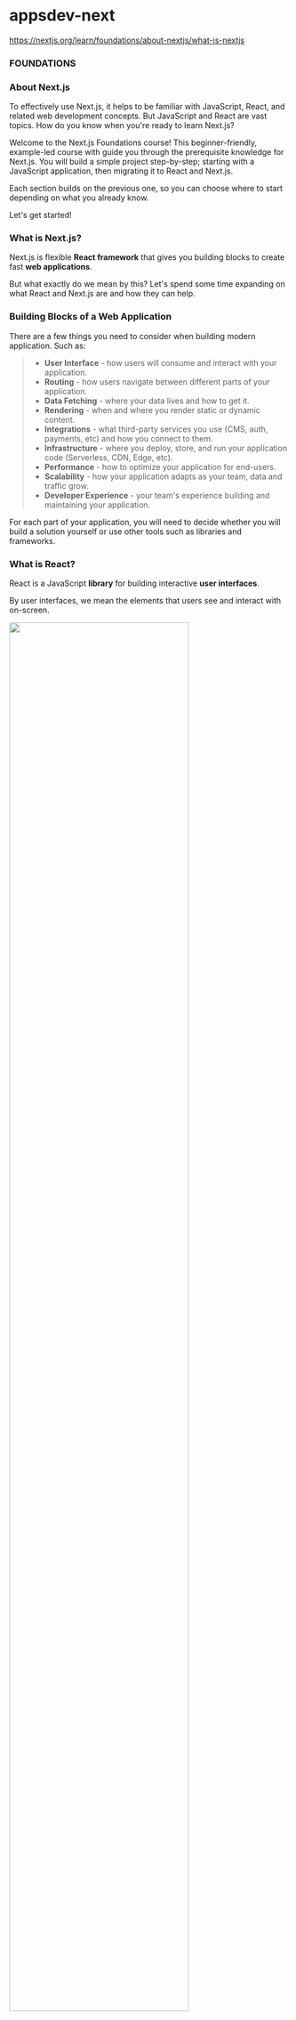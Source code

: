 # appsdev-next

https://nextjs.org/learn/foundations/about-nextjs/what-is-nextjs

### FOUNDATIONS

### About Next.js
To effectively use Next.js, it helps to be familiar with JavaScript, React, and related web development concepts. But JavaScript and React are vast topics. How do you know when you're ready to learn Next.js?

Welcome to the Next.js Foundations course! This beginner-friendly, example-led course with guide you through the prerequisite knowledge for Next.js. You will build a simple project step-by-step; starting with a JavaScript application, then migrating it to React and Next.js.

Each section builds on the previous one, so you can choose where to start depending on what you already know.

Let's get started!

### What is Next.js?
Next.js is flexible **React framework** that gives you building blocks to create fast **web applications**.

But what exactly do we mean by this? Let's spend some time expanding on what React and Next.js are and how they can help.

### Building Blocks of a Web Application
There are a few things you need to consider when building modern application. Such as:
>
> - **User Interface** - how users will consume and interact with your application.
> - **Routing** - how users navigate between different parts of your application.
> - **Data Fetching** - where your data lives and how to get it.
> - **Rendering** - when and where you render static or dynamic content.
> - **Integrations** - what third-party services you use (CMS, auth, payments, etc) and how you connect to them.
> - **Infrastructure** - where you deploy, store, and run your application code (Serverless, CDN, Edge, etc).
> - **Performance** - how to optimize your application for end-users.
> - **Scalability** - how your application adapts as your team, data and traffic grow.
> - **Developer Experience** - your team's experience building and maintaining your application.
>
For each part of your application, you will need to decide whether you will build a solution yourself or use other tools such as libraries and frameworks.

### What is React?
React is a JavaScript **library** for building interactive **user interfaces**.

By user interfaces, we mean the elements that users see and interact with on-screen.

<img src="https://nextjs.org/static/images/learn/foundations/user-interface.png" width="80%" />

By library, we mean React provides helpful functions to build UI, but leaves it up to the developer where to use those functions in their application.

Part of React's success is that it is relatively unopinionated about the other aspect of building applications. This has resulted in a flourishing ecosystem of third-party tools and solutions.

It also means, however, that building a complete React application from the group up requires some effort. Developers need to spend time configuring tools and reinventing solutions for common application requirements.

**What is Next.js?**

Next.js is a React **framework** that gives you building blocks to create web applications.

By framework, we mean Next.js handles the tooling and configuration needed for React, and provides additional structure, features, and optimizations for your application.

<img src="https://nextjs.org/static/images/learn/foundations/next-app.png" width="80%" />

You can use React to build your UI, then incrementally adopt Next.js features to solve common application requirements such as routing, data fetching, integrations - all while improving the developer and end-user experience.

Whether you're an individual developer or part of a larger team, you can leverage React and Next.js to build fully interactive, highly dynamic, and performant web applications. 

In the next lessons, we will discuss how you can get started with React and Next.js.

**Rendering User Interfaces**

To understand how React works, we first need a basic understanding of how browsers interpret your code to create interactive user interfaces (UI).

When a user visits a web page, the server returns an HTML file to the browser that may look like this:

<img src="https://nextjs.org/static/images/learn/foundations/html-to-dom.png" width="80%" />

The browser then reads the HTML and constructs the Document Object Model (DOM).

......

**Create a Next.js App**

To build a complete web application with React from scratch, there are many important details you need to consider:

- Code has to be bundled using a bundler like webpack and transformed using a complier like Babel.
- You need to do production optimizations such as code splitting.
- You might want to statically pre-render some pages for performanceYour  and SEO. You might also want to use server-side rendering or client-side rendering.
- You might have to write some server-side code to connect your React app to your data store.


